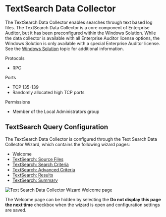 # TextSearch Data Collector

The TextSearch Data Collector enables searches through text based log files. The TextSearch Data
Collector is a core component of Enterprise Auditor, but it has been preconfigured within the
Windows Solution. While the data collector is available with all Enterprise Auditor license options,
the Windows Solution is only available with a special Enterprise Auditor license. See the
[Windows Solution](/docs/accessanalyzer/11.6/solutions/windows/overview.md)
topic for additional information.

Protocols

- RPC

Ports

- TCP 135-139
- Randomly allocated high TCP ports

Permissions

- Member of the Local Administrators group

## TextSearch Query Configuration

The TextSearch Data Collector is configured through the Text Search Data Collector Wizard, which
contains the following wizard pages:

- Welcome
- [TextSearch: Source Files](/docs/accessanalyzer/11.6/admin/datacollector/textsearch/sourcefiles.md)
- [TextSearch: Search Criteria](/docs/accessanalyzer/11.6/admin/datacollector/textsearch/searchcriteria.md)
- [TextSearch: Advanced Criteria](/docs/accessanalyzer/11.6/admin/datacollector/textsearch/advancedcriteria.md)
- [TextSearch: Results](/docs/accessanalyzer/11.6/admin/datacollector/textsearch/results.md)
- [TextSearch: Summary](/docs/accessanalyzer/11.6/admin/datacollector/textsearch/summary.md)

![Text Search Data Collector Wizard Welcome page](/img/versioned_docs/activitymonitor_7.1/activitymonitor/install/welcome.webp)

The Welcome page can be hidden by selecting the **Do not display this page the next time** checkbox
when the wizard is open and configuration settings are saved.
